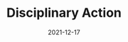 ---
slug: /pages/v-policies-for-schools-abroad/middlebury-college-policies/disciplinary-action
date: 2021-12-17
title: Disciplinary Action
---
